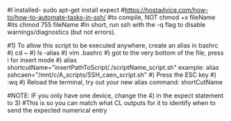 #I installed- sudo apt-get install expect
#https://hostadvice.com/how-to/how-to-automate-tasks-in-ssh/
#to compile, NOT chmod +x fileName
#its chmod 755 fileName
#In short, run ssh with the -q flag to disable warnings/diagnostics (but not errors).


#1) To allow this script to be executed anywhere, create an alias in bashrc
#) cd ~
#) ls -alias
#) vim .bashrc
#) got to the very bottom of the file, press i for insert mode
#) alias	 shortcutName="insertPathToScript/./scriptName_script.sh" example: alias sshcaen="/mnt/c/A_scripts/SSH_caen_script.sh"
#) Press the ESC key
#) :wq
#) Reload the terminal, try out your new alias command: shortCutName


#NOTE: IF you only have one device, change the 4) in the expect statement to 3) 
#This is so you can match what CL outputs for it to identify when to send the expected numerical entry